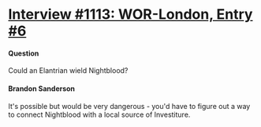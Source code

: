 # [Interview #1113: WOR-London, Entry #6](https://www.theoryland.com/intvmain.php?i=1113#6)

#### Question

Could an Elantrian wield Nightblood?

#### Brandon Sanderson

It's possible but would be very dangerous - you'd have to figure out a way to connect Nightblood with a local source of Investiture.

